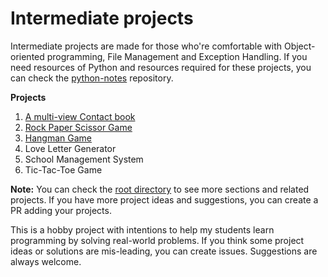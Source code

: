 # Intermediate projects

Intermediate projects are made for those who're comfortable with Object-oriented
programming, File Management and Exception Handling. If you need resources of
Python and resources required for these projects, you can check the
[python-notes](https://github.com/ghimiresdp/python-notes) repository.

**Projects**


1. [A multi-view Contact book](../inter-001-contact-book.md)
2. [Rock Paper Scissor Game](../inter-003-rock-paper-scissor.md)
3. [Hangman Game](../inter-005-hangman.md)
4. Love Letter Generator
5. School Management System
6. Tic-Tac-Toe Game


**Note:** You can check the
[root directory](https://github.com/ghimiresdp/python-projects) to see more
sections and related projects. If you have more project ideas and suggestions,
you can create a PR adding your projects.

This is a hobby project with intentions to help my students learn programming
by solving real-world problems. If you think some project ideas or solutions are
mis-leading, you can create issues. Suggestions are always welcome.

